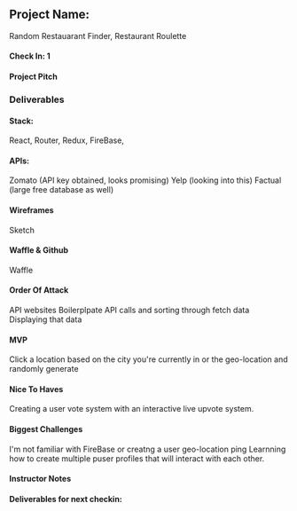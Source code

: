 ## Project Name: 
  Random Restauarant Finder, Restaurant Roulette

#### Check In: 1

#### Project Pitch 

### Deliverables

#### Stack:
  React, Router, Redux, FireBase,

#### APIs:
  Zomato (API key obtained, looks promising)
  Yelp (looking into this)
  Factual (large free database as well)

#### Wireframes
  Sketch

#### Waffle & Github
  Waffle

#### Order Of Attack
  API websites
  Boilerplpate
  API calls and sorting through fetch data
  Displaying that data

#### MVP
  Click a location based on the city you're currently in or the geo-location and randomly generate 

#### Nice To Haves
  Creating a user vote system with an interactive live upvote system.

#### Biggest Challenges
  I'm not familiar with FireBase or creatng a user geo-location ping
  Learnning how to create multiple puser profiles that will interact with each other.
  
#### Instructor Notes

#### Deliverables for next checkin:
